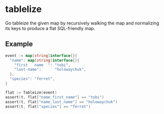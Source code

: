 
# tablelize

 Go tableize the given map by recursively walking the map and normalizing
 its keys to produce a flat SQL-friendly map.

## Example

```go
event := map[string]interface{}{
  "name": map[string]interface{}{
    "first   name  ": "tobi",
    "last-name":      "holowaychuk",
  },
  "species": "ferret",
}

flat := Tableize(event)
assert(t, flat["name_first_name"] == "tobi")
assert(t, flat["name_last_name"] == "holowaychuk")
assert(t, flat["species"] == "ferret")
```